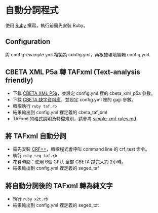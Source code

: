 # 自動分詞程式

使用 [Ruby](https://www.ruby-lang.org/) 撰寫，執行前需先安裝 Ruby。

## Configuration

將 config-example.yml 複製為 config.yml，再根據環境編輯 config.yml.

## CBETA XML P5a 轉 TAFxml (Text-analysis friendly)

* 下載 [CBETA XML P5a](https://github.com/cbeta-git/xml-p5a)，並設定 config.yml 裡的 cbeta_xml_p5a 參數。
* 下載 [CBETA 缺字資料庫](https://github.com/cbeta-org/cbeta_gaiji)，並設定 config.yml 裡的 gajji 參數。
* 轉檔執行 `ruby taf.rb`
* 結果輸出到 config.yml 裡定義的 cbeta_taf_xml
* TAFxml 的格式說明及轉檔規則，請參考 [simple-xml-rules.md](simple-xml-rules.md).

## 將 TAFxml 自動分詞

* 需先安裝 [CRF++](https://taku910.github.io/crfpp/)，轉檔程式會呼叫 command line 的 crf_test 命令。
* 執行 `ruby seg-taf.rb`
* 花費時間：使用 6個 CPU, 全部 CBETA 跑完大約 2小時。
* 結果輸出到 config.yml 裡定義的 seged_taf

## 將自動分詞後的 TAFxml 轉為純文字

* 執行 `ruby x2t.rb`
* 結果輸出到 config.yml 裡定義的 seged_txt
